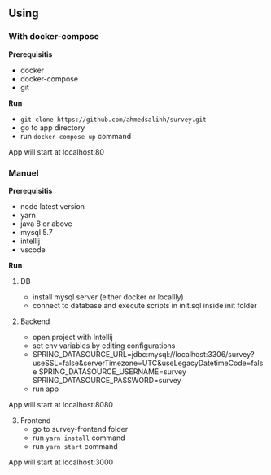 ## Using

### With docker-compose
**Prerequisitis**
- docker 
- docker-compose
- git

**Run**
- `git clone https://github.com/ahmedsalihh/survey.git`
- go to app directory
- run `docker-compose up` command

App will start at localhost:80

### Manuel
**Prerequisitis**
- node latest version
- yarn
- java 8 or above
- mysql 5.7
- intellij
- vscode

**Run**
1. DB
   - install mysql server (either docker or locallly)
   - connect to database and execute scripts in init.sql inside init folder

2. Backend
    - open project with Intellij
    - set env variables by editing configurations
    - SPRING_DATASOURCE_URL=jdbc:mysql://localhost:3306/survey?useSSL=false&serverTimezone=UTC&useLegacyDatetimeCode=false
   SPRING_DATASOURCE_USERNAME=survey
   SPRING_DATASOURCE_PASSWORD=survey
    - run app

App will start at localhost:8080

3. Frontend
   - go to survey-frontend folder
   - run `yarn install` command
   - run `yarn start` command

App will start at localhost:3000



